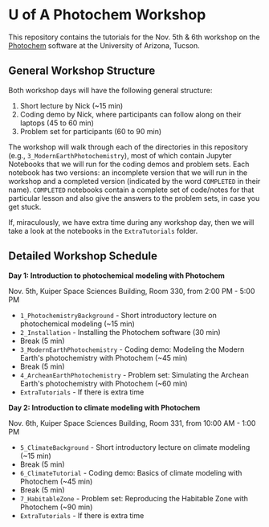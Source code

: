 # U of A Photochem Workshop

This repository contains the tutorials for the Nov. 5th & 6th workshop on the [Photochem](https://github.com/Nicholaswogan/photochem) software at the University of Arizona, Tucson.

## General Workshop Structure

Both workshop days will have the following general structure:

1. Short lecture by Nick (~15 min)
2. Coding demo by Nick, where participants can follow along on their laptops (45 to 60 min)
3. Problem set for participants (60 to 90 min)

The workshop will walk through each of the directories in this repository (e.g., `3_ModernEarthPhotochemistry`), most of which contain Jupyter Notebooks that we will run for the coding demos and problem sets. Each notebook has two versions: an incomplete version that we will run in the workshop and a completed version (indicated by the word `COMPLETED` in their name). `COMPLETED` notebooks contain a complete set of code/notes for that particular lesson and also give the answers to the problem sets, in case you get stuck. 

If, miraculously, we have extra time during any workshop day, then we will take a look at the notebooks in the `ExtraTutorials` folder.

## Detailed Workshop Schedule

**Day 1: Introduction to photochemical modeling with Photochem**

Nov. 5th, Kuiper Space Sciences Building, Room 330, from 2:00 PM - 5:00 PM

- `1_PhotochemistryBackground` - Short introductory lecture on photochemical modeling (~15 min)
- `2_Installation` - Installing the Photochem software (30 min)
- Break (5 min)
- `3_ModernEarthPhotochemistry` - Coding demo: Modeling the Modern Earth's photochemistry with Photochem (~45 min)
- Break (5 min)
- `4_ArcheanEarthPhotochemistry` - Problem set: Simulating the Archean Earth's photochemistry with Photochem (~60 min)
- `ExtraTutorials` - If there is extra time

**Day 2: Introduction to climate modeling with Photochem**

Nov. 6th, Kuiper Space Sciences Building, Room 331, from 10:00 AM - 1:00 PM

- `5_ClimateBackground` - Short introductory lecture on climate modeling (~15 min)
- Break (5 min)
- `6_ClimateTutorial` - Coding demo: Basics of climate modeling with Photochem (~45 min)
- Break (5 min)
- `7_HabitableZone` - Problem set: Reproducing the Habitable Zone with Photochem (~90 min)
- `ExtraTutorials` - If there is extra time
